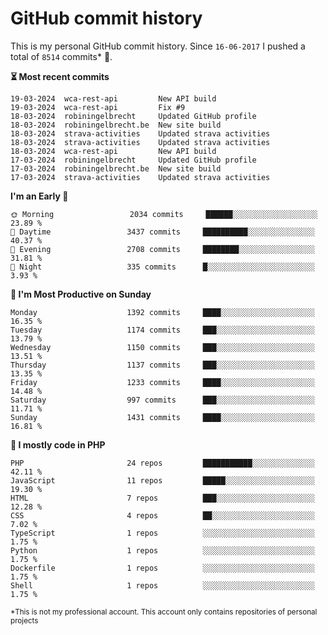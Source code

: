 # GitHub commit history
This is my personal GitHub commit history. Since <!--START_SECTION:first-commit-date-->`16-06-2017`<!--END_SECTION:first-commit-date--> I pushed a total of <!--START_SECTION:total-commit-count-->`8514`<!--END_SECTION:total-commit-count--> commits* 🎉.

<!--START_SECTION:most-recent-commits-->
**⏳ Most recent commits**
                                        
```text
19-03-2024  wca-rest-api         New API build
19-03-2024  wca-rest-api         Fix #9
18-03-2024  robiningelbrecht     Updated GitHub profile
18-03-2024  robiningelbrecht.be  New site build
18-03-2024  strava-activities    Updated strava activities
18-03-2024  strava-activities    Updated strava activities
18-03-2024  wca-rest-api         New API build
17-03-2024  robiningelbrecht     Updated GitHub profile
17-03-2024  robiningelbrecht.be  New site build
17-03-2024  strava-activities    Updated strava activities
```
<!--END_SECTION:most-recent-commits-->  

<!--START_SECTION:commits-per-day-time-->
**I&#039;m an Early 🐤**

```text
🌞 Morning                 2034 commits     ██████░░░░░░░░░░░░░░░░░░░   23.89 %
🌆 Daytime                 3437 commits     ██████████░░░░░░░░░░░░░░░   40.37 %
🌃 Evening                 2708 commits     ████████░░░░░░░░░░░░░░░░░   31.81 %
🌙 Night                   335 commits      █░░░░░░░░░░░░░░░░░░░░░░░░   3.93 %
```
<!--END_SECTION:commits-per-day-time-->  

<!--START_SECTION:commits-per-weekday-->
**📅 I&#039;m Most Productive on Sunday**

```text
Monday                    1392 commits     ████░░░░░░░░░░░░░░░░░░░░░   16.35 %
Tuesday                   1174 commits     ███░░░░░░░░░░░░░░░░░░░░░░   13.79 %
Wednesday                 1150 commits     ███░░░░░░░░░░░░░░░░░░░░░░   13.51 %
Thursday                  1137 commits     ███░░░░░░░░░░░░░░░░░░░░░░   13.35 %
Friday                    1233 commits     ████░░░░░░░░░░░░░░░░░░░░░   14.48 %
Saturday                  997 commits      ███░░░░░░░░░░░░░░░░░░░░░░   11.71 %
Sunday                    1431 commits     ████░░░░░░░░░░░░░░░░░░░░░   16.81 %
```
<!--END_SECTION:commits-per-weekday-->  

<!--START_SECTION:repos-per-language-->
**💬 I mostly code in PHP**

```text
PHP                       24 repos         ███████████░░░░░░░░░░░░░░   42.11 %
JavaScript                11 repos         █████░░░░░░░░░░░░░░░░░░░░   19.30 %
HTML                      7 repos          ███░░░░░░░░░░░░░░░░░░░░░░   12.28 %
CSS                       4 repos          ██░░░░░░░░░░░░░░░░░░░░░░░   7.02 %
TypeScript                1 repos          ░░░░░░░░░░░░░░░░░░░░░░░░░   1.75 %
Python                    1 repos          ░░░░░░░░░░░░░░░░░░░░░░░░░   1.75 %
Dockerfile                1 repos          ░░░░░░░░░░░░░░░░░░░░░░░░░   1.75 %
Shell                     1 repos          ░░░░░░░░░░░░░░░░░░░░░░░░░   1.75 %
```
<!--END_SECTION:repos-per-language-->  

<sub>*This is not my professional account. This account only contains repositories of personal projects</sub>
